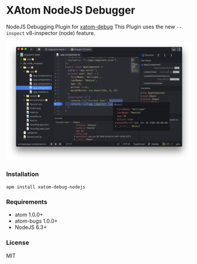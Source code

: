 # XAtom NodeJS Debugger

NodeJS Debugging Plugin for [xatom-debug](https://github.com/willyelm/xatom-debug)
This Plugin uses the new `--inspect` v8-inspector (node) feature.

![preview](https://raw.githubusercontent.com/atom-bugs/atom-bugs/master/assets/preview.png)

### Installation

```
apm install xatom-debug-nodejs
```

### Requirements
- atom 1.0.0+
- atom-bugs 1.0.0+
- NodeJS 6.3+

### License

MIT
